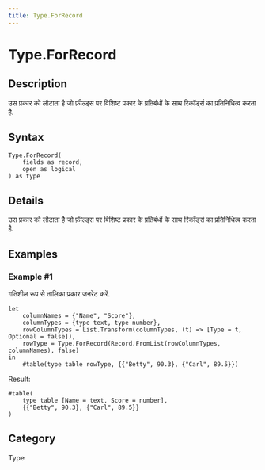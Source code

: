 ```yaml
---
title: Type.ForRecord
---
```


# Type.ForRecord


## Description

उस प्रकार को लौटाता है जो फ़ील्ड्स पर विशिष्ट प्रकार के प्रतिबंधों के साथ रिकॉर्ड्स का प्रतिनिधित्व करता है.


## Syntax

```powerquery
Type.ForRecord(
    fields as record,
    open as logical
) as type
```


## Details

उस प्रकार को लौटाता है जो फ़ील्ड्स पर विशिष्ट प्रकार के प्रतिबंधों के साथ रिकॉर्ड्स का प्रतिनिधित्व करता है.


## Examples

### Example #1 
गतिशील रूप से तालिका प्रकार जनरेट करें.
```powerquery
let
    columnNames = {"Name", "Score"},
    columnTypes = {type text, type number},
    rowColumnTypes = List.Transform(columnTypes, (t) => [Type = t, Optional = false]),
    rowType = Type.ForRecord(Record.FromList(rowColumnTypes, columnNames), false)
in
    #table(type table rowType, {{"Betty", 90.3}, {"Carl", 89.5}})
```

Result: 
```powerquery
#table(
    type table [Name = text, Score = number],
    {{"Betty", 90.3}, {"Carl", 89.5}}
)
```




## Category
Type
